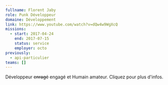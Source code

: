 ```yaml
---
fullname: Florent Jaby
role: Punk Développeur
domaine: Développement
link: https://www.youtube.com/watch?v=dQw4w9WgXcQ
missions:
  - start: 2017-04-24
    end: 2017-07-15
    status: service
    employer: octo
previously:
  - api-particulier
teams: []
---
```

Développeur ~~enragé~~ engagé et Humain amateur. Cliquez pour plus d'infos.